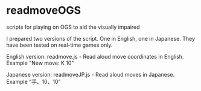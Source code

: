 # readmoveOGS
scripts for playing on OGS to aid the visually impaired

I prepared two versions of the script. One in English, one in Japanese.
They have been tested on real-time games only.

English version: readmove.js - Read aloud move coordinates in English. Example "New move: K 10"

Japanese version: readmoveJP.js - Read aloud moves in Japanese. Example “手、10、10”
